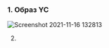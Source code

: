 ### 1. Образ YC 
![Screenshot 2021-11-16 132813](https://user-images.githubusercontent.com/87374285/141891586-a32d5a0d-a5ea-459f-9f5a-fde1a5f11e82.png)  

2. 
